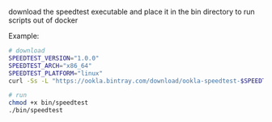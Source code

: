 download the speedtest executable and place it in the bin directory to run
scripts out of docker

Example:

```sh
# download
SPEEDTEST_VERSION="1.0.0"
SPEEDTEST_ARCH="x86_64"
SPEEDTEST_PLATFORM="linux"
curl -Ss -L "https://ookla.bintray.com/download/ookla-speedtest-$SPEEDTEST_VERSION-$SPEEDTEST_ARCH-$SPEEDTEST_PLATFORM.tgz" | tar -zx -C ./bin

# run
chmod +x bin/speedtest
./bin/speedtest
```
